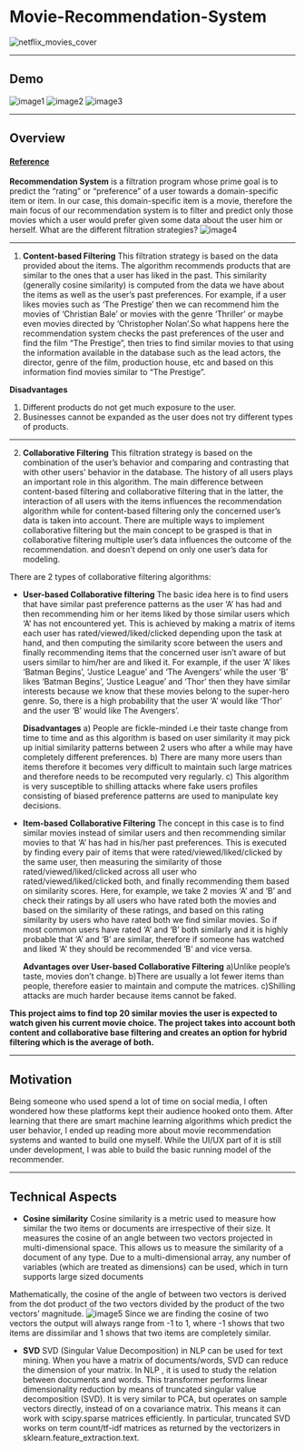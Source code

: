 # Movie-Recommendation-System

![netflix_movies_cover](https://user-images.githubusercontent.com/69259443/117538449-dd6a3080-b023-11eb-8b02-1d4ecea87f8b.jpg)

---

## Demo
![image1](https://user-images.githubusercontent.com/69259443/117534444-1ba92500-b00f-11eb-8068-5b4bcf9e883c.png)
![image2](https://user-images.githubusercontent.com/69259443/117534455-2b286e00-b00f-11eb-8e57-0aeb90f4b15d.png)
![image3](https://user-images.githubusercontent.com/69259443/117534462-34b1d600-b00f-11eb-8f93-1f7fe25d879e.png)

---

## Overview

#### [Reference](https://www.analyticsvidhya.com/blog/2020/11/create-your-own-movie-movie-recommendation-system/)

**Recommendation System** is a filtration program whose prime goal is to predict the “rating” or “preference” of a user towards a domain-specific item or item. In our case, this domain-specific item is a movie, therefore the main focus of our recommendation system is to filter and predict only those movies which a user would prefer given some data about the user him or herself.
What are the different filtration strategies?
![image4](https://user-images.githubusercontent.com/69259443/117534761-71320180-b010-11eb-847f-4c859b255a9f.png)

---

1) **Content-based Filtering**
This filtration strategy is based on the data provided about the items. The algorithm recommends products that are similar to the ones that a user has liked in the past. This similarity (generally cosine similarity) is computed from the data we have about the items as well as the user’s past preferences.
For example, if a user likes movies such as ‘The Prestige’ then we can recommend him the movies of ‘Christian Bale’ or movies with the genre ‘Thriller’ or maybe even movies directed by ‘Christopher Nolan’.So what happens here the recommendation system checks the past preferences of the user and find the film “The Prestige”, then tries to find similar movies to that using the information available in the database such as the lead actors, the director, genre of the film, production house, etc and based on this information find movies similar to “The Prestige”.

**Disadvantages**
1) Different products do not get much exposure to the user.
2) Businesses cannot be expanded as the user does not try different types of products.
---
2) **Collaborative Filtering**
This filtration strategy is based on the combination of the user’s behavior and comparing and contrasting that with other users’ behavior in the database. The history of all users plays an important role in this algorithm. The main difference between content-based filtering and collaborative filtering that in the latter, the interaction of all users with the items influences the recommendation algorithm while for content-based filtering only the concerned user’s data is taken into account.
There are multiple ways to implement collaborative filtering but the main concept to be grasped is that in collaborative filtering multiple user’s data influences the outcome of the recommendation. and doesn’t depend on only one user’s data for modeling.

There are 2 types of collaborative filtering algorithms:

   * **User-based Collaborative filtering**
       The basic idea here is to find users that have similar past preference patterns as the user ‘A’ has had and then recommending him or her items liked by those similar users which ‘A’ has not encountered yet. This is achieved by making a matrix of items each user has rated/viewed/liked/clicked depending upon the task at hand, and then computing the similarity score between the users and finally recommending items that the concerned user isn’t aware of but users similar to him/her are and liked it.
       For example, if the user ‘A’ likes ‘Batman Begins’, ‘Justice League’ and ‘The Avengers’ while the user ‘B’ likes ‘Batman Begins’, ‘Justice League’ and ‘Thor’ then they have similar interests because we know that these movies belong to the super-hero genre. So, there is a high probability that the user ‘A’ would like ‘Thor’ and the user ‘B’ would like The Avengers’.

       **Disadvantages**
         a) People are fickle-minded i.e their taste change from time to time and as this algorithm is based on user similarity it may pick up initial similarity patterns between 2 users who after a while may have completely different preferences.
         b) There are many more users than items therefore it becomes very difficult to maintain such large matrices and therefore needs to be recomputed very regularly.
         c) This algorithm is very susceptible to shilling attacks where fake users profiles consisting of biased preference patterns are used to manipulate key decisions.

   * **Item-based Collaborative Filtering**
       The concept in this case is to find similar movies instead of similar users and then recommending similar movies to that ‘A’ has had in his/her past preferences. This is executed by finding every pair of items that were rated/viewed/liked/clicked by the same user, then measuring the similarity of those rated/viewed/liked/clicked across all user who rated/viewed/liked/clicked both, and finally recommending them based on similarity scores.
       Here, for example, we take 2 movies ‘A’ and ‘B’ and check their ratings by all users who have rated both the movies and based on the similarity of these ratings, and based on this rating similarity by users who have rated both we find similar movies. So if most common users have rated ‘A’ and ‘B’ both similarly and it is highly probable that ‘A’ and ‘B’ are similar, therefore if someone has watched and liked ‘A’ they should be recommended ‘B’ and vice versa.

       **Advantages over User-based Collaborative Filtering**
         a)Unlike people’s taste, movies don’t change.
         b)There are usually a lot fewer items than people, therefore easier to maintain and compute the matrices.
         c)Shilling attacks are much harder because items cannot be faked.

**This project aims to find top 20 similar movies the user is expected to watch given his current movie choice. The project takes into account both content and collaborative base filtering and creates an option for hybrid filtering which is the average of both.** 

---

## Motivation 
Being someone who used spend a lot of time on social media, I often wondered how these platforms kept their audience hooked onto them. After learning that there are smart machine learning algorithms which predict the user behavior, I ended up reading more about movie recommendation systems and wanted to build one myself. While the UI/UX part of it is still under development, I was able to build the basic running model of the recommender.

---

## Technical Aspects

* **Cosine similarity**
Cosine similarity is a metric used to measure how similar the two items or documents are irrespective of their size. It measures the cosine of an angle between two vectors projected in multi-dimensional space. This allows us to measure the similarity of a document of any type. Due to a multi-dimensional array, any number of variables (which are treated as dimensions) can be used, which in turn supports large sized documents

Mathematically, the cosine of the angle of between two vectors is derived from the dot product of the two vectors divided by the product of the two vectors’ magnitude.
![image5](https://user-images.githubusercontent.com/69259443/117536113-e274b300-b016-11eb-9002-3f3c815007a5.png)
Since we are finding the cosine of two vectors the output will always range from -1 to 1, where -1 shows that two items are dissimilar and 1 shows that two items are completely similar.

* **SVD**
SVD (Singular Value Decomposition) in NLP can be used for text mining. When you have a matrix of documents/words, SVD can reduce the dimension of your matrix. In NLP , it is used to study the relation between documents and words.
This transformer performs linear dimensionality reduction by means of truncated singular value decomposition (SVD). It is very similar to PCA, but operates on sample vectors directly, instead of on a covariance matrix. This means it can work with scipy.sparse matrices efficiently.
In particular, truncated SVD works on term count/tf-idf matrices as returned by the vectorizers in sklearn.feature_extraction.text.
 

